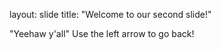 
layout: slide
title: "Welcome to our second slide!"

"Yeehaw y'all"
Use the left arrow to go back!
